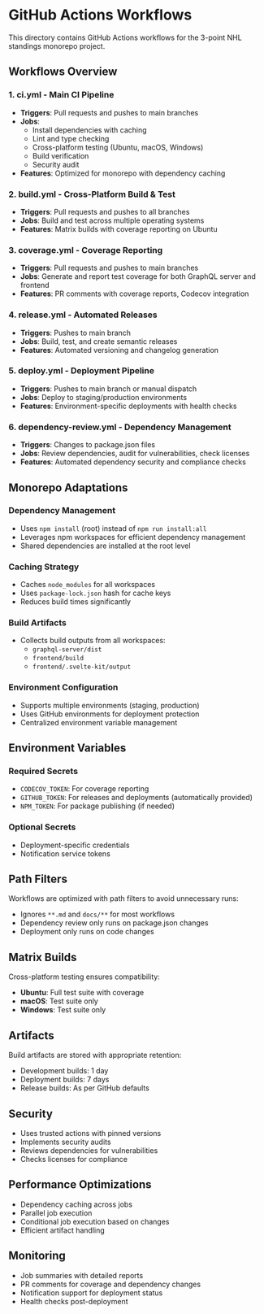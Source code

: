 # GitHub Actions Workflows

This directory contains GitHub Actions workflows for the 3-point NHL standings monorepo project.

## Workflows Overview

### 1. **ci.yml** - Main CI Pipeline
- **Triggers**: Pull requests and pushes to main branches
- **Jobs**: 
  - Install dependencies with caching
  - Lint and type checking
  - Cross-platform testing (Ubuntu, macOS, Windows)
  - Build verification
  - Security audit
- **Features**: Optimized for monorepo with dependency caching

### 2. **build.yml** - Cross-Platform Build & Test
- **Triggers**: Pull requests and pushes to all branches
- **Jobs**: Build and test across multiple operating systems
- **Features**: Matrix builds with coverage reporting on Ubuntu

### 3. **coverage.yml** - Coverage Reporting
- **Triggers**: Pull requests and pushes to main branches
- **Jobs**: Generate and report test coverage for both GraphQL server and frontend
- **Features**: PR comments with coverage reports, Codecov integration

### 4. **release.yml** - Automated Releases
- **Triggers**: Pushes to main branch
- **Jobs**: Build, test, and create semantic releases
- **Features**: Automated versioning and changelog generation

### 5. **deploy.yml** - Deployment Pipeline
- **Triggers**: Pushes to main branch or manual dispatch
- **Jobs**: Deploy to staging/production environments
- **Features**: Environment-specific deployments with health checks

### 6. **dependency-review.yml** - Dependency Management
- **Triggers**: Changes to package.json files
- **Jobs**: Review dependencies, audit for vulnerabilities, check licenses
- **Features**: Automated dependency security and compliance checks

## Monorepo Adaptations

### Dependency Management
- Uses `npm install` (root) instead of `npm run install:all`
- Leverages npm workspaces for efficient dependency management
- Shared dependencies are installed at the root level

### Caching Strategy
- Caches `node_modules` for all workspaces
- Uses `package-lock.json` hash for cache keys
- Reduces build times significantly

### Build Artifacts
- Collects build outputs from all workspaces:
  - `graphql-server/dist`
  - `frontend/build`
  - `frontend/.svelte-kit/output`

### Environment Configuration
- Supports multiple environments (staging, production)
- Uses GitHub environments for deployment protection
- Centralized environment variable management

## Environment Variables

### Required Secrets
- `CODECOV_TOKEN`: For coverage reporting
- `GITHUB_TOKEN`: For releases and deployments (automatically provided)
- `NPM_TOKEN`: For package publishing (if needed)

### Optional Secrets
- Deployment-specific credentials
- Notification service tokens

## Path Filters

Workflows are optimized with path filters to avoid unnecessary runs:
- Ignores `**.md` and `docs/**` for most workflows
- Dependency review only runs on package.json changes
- Deployment only runs on code changes

## Matrix Builds

Cross-platform testing ensures compatibility:
- **Ubuntu**: Full test suite with coverage
- **macOS**: Test suite only
- **Windows**: Test suite only

## Artifacts

Build artifacts are stored with appropriate retention:
- Development builds: 1 day
- Deployment builds: 7 days
- Release builds: As per GitHub defaults

## Security

- Uses trusted actions with pinned versions
- Implements security audits
- Reviews dependencies for vulnerabilities
- Checks licenses for compliance

## Performance Optimizations

- Dependency caching across jobs
- Parallel job execution
- Conditional job execution based on changes
- Efficient artifact handling

## Monitoring

- Job summaries with detailed reports
- PR comments for coverage and dependency changes
- Notification support for deployment status
- Health checks post-deployment